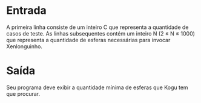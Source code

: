# Entrada
A primeira linha consiste de um inteiro C que representa a quantidade de casos de teste. As linhas subsequentes contém um inteiro N (2 ≤ N ≤ 1000) que representa a quantidade de esferas necessárias para invocar Xenlonguinho.

# Saída
Seu programa deve exibir a quantidade mínima de esferas que Kogu tem que procurar.

 